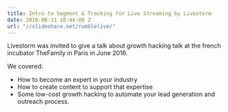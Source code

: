```yaml
---
title: Intro to Segment & Tracking for Live Streaming by Livestorm
date: 2016-06-11 10:44:00 Z
url: "//slideshare.net/rumblelive/"
---
```


Livestorm was invited to give a talk about growth hacking talk at the french incubator TheFamily in Paris in June 2016. 

We covered: 
- How to become an expert in your industry 
- How to create content to support that expertise 
- Some low-cost growth hacking to automate your lead generation and outreach process.